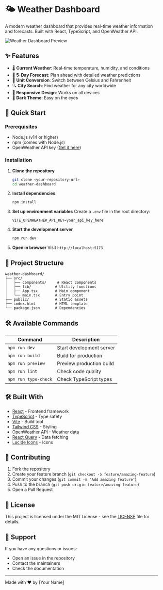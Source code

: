 # 🌤️ Weather Dashboard

A modern weather dashboard that provides real-time weather information and forecasts. Built with React, TypeScript, and OpenWeather API.

![Weather Dashboard Preview](public/preview.png)

## ✨ Features

- 🌡️ **Current Weather**: Real-time temperature, humidity, and conditions
- 📅 **5-Day Forecast**: Plan ahead with detailed weather predictions
- 🔄 **Unit Conversion**: Switch between Celsius and Fahrenheit
- 🔍 **City Search**: Find weather for any city worldwide
- 📱 **Responsive Design**: Works on all devices
- 🌙 **Dark Theme**: Easy on the eyes

## 🚀 Quick Start

### Prerequisites

- Node.js (v14 or higher)
- npm (comes with Node.js)
- OpenWeather API key ([Get it here](https://openweathermap.org/api))

### Installation

1. **Clone the repository**

   ```bash
   git clone <your-repository-url>
   cd weather-dashboard
   ```

2. **Install dependencies**

   ```bash
   npm install
   ```

3. **Set up environment variables**
   Create a `.env` file in the root directory:

   ```env
   VITE_OPENWEATHER_API_KEY=your_api_key_here
   ```

4. **Start the development server**

   ```bash
   npm run dev
   ```

5. **Open in browser**
   Visit `http://localhost:5173`

## 📁 Project Structure

```
weather-dashboard/
├── src/
│   ├── components/     # React components
│   ├── lib/           # Utility functions
│   ├── App.tsx        # Main component
│   └── main.tsx       # Entry point
├── public/            # Static assets
├── index.html         # HTML template
└── package.json       # Dependencies
```

## 🛠️ Available Commands

| Command              | Description              |
| -------------------- | ------------------------ |
| `npm run dev`        | Start development server |
| `npm run build`      | Build for production     |
| `npm run preview`    | Preview production build |
| `npm run lint`       | Check code quality       |
| `npm run type-check` | Check TypeScript types   |

## 🛠️ Built With

- [React](https://reactjs.org/) - Frontend framework
- [TypeScript](https://www.typescriptlang.org/) - Type safety
- [Vite](https://vitejs.dev/) - Build tool
- [Tailwind CSS](https://tailwindcss.com/) - Styling
- [OpenWeather API](https://openweathermap.org/api) - Weather data
- [React Query](https://tanstack.com/query/latest) - Data fetching
- [Lucide Icons](https://lucide.dev/) - Icons

## 🤝 Contributing

1. Fork the repository
2. Create your feature branch (`git checkout -b feature/amazing-feature`)
3. Commit your changes (`git commit -m 'Add amazing feature'`)
4. Push to the branch (`git push origin feature/amazing-feature`)
5. Open a Pull Request

## 📝 License

This project is licensed under the MIT License - see the [LICENSE](LICENSE) file for details.

## 💬 Support

If you have any questions or issues:

- Open an issue in the repository
- Contact the maintainers
- Check the documentation

---

Made with ❤️ by [Your Name]
